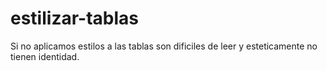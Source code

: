 # estilizar-tablas
Si no aplicamos estilos a las tablas son dificiles de leer y esteticamente no tienen identidad.
